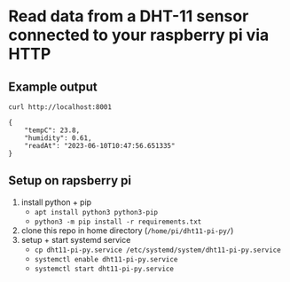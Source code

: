 # Read data from a DHT-11 sensor connected to your raspberry pi via HTTP

## Example output
`curl http://localhost:8001`
```
{
    "tempC": 23.8, 
    "humidity": 0.61, 
    "readAt": "2023-06-10T10:47:56.651335"
}
```

## Setup on rapsberry pi
1. install python + pip
   * `apt install python3 python3-pip`
   * `python3 -m pip install -r requirements.txt`
2. clone this repo in home directory (`/home/pi/dht11-pi-py/`) 
3. setup + start systemd service
   * `cp dht11-pi-py.service /etc/systemd/system/dht11-pi-py.service`
   * `systemctl enable dht11-pi-py.service`
   * `systemctl start dht11-pi-py.service`




